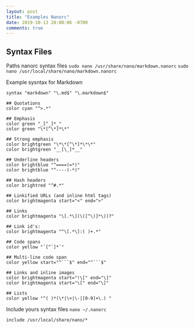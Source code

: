 ```yaml
---
layout: post
title: "Examples Nanorc"
date: 2019-10-13 20:00:06 -0700
comments: true
---
```


## Syntax Files

Paths nanorc syntax files
`sudo nano /usr/share/nano/markdown.nanorc`
`sudo nano /usr/local/share/nano/markdown.nanorc`

Example sysntax for Markdown
```
syntax "markdown" "\.md$" "\.markdown$"

## Quotations
color cyan "^>.*"

## Emphasis
color green "_[^_]*_"
color green "\*[^\*]*\*"

## Strong emphasis
color brightgreen "\*\*[^\*]*\*\*"
color brightgreen "__[\_]*__"

## Underline headers
color brightblue "^====(=*)"
color brightblue "^----(-*)"

## Hash headers
color brightred "^#.*"

## Linkified URLs (and inline html tags)
color brightmagenta start="<" end=">"

## Links
color brightmagenta "\[.*\](\([^\)]*\))?"

## Link id's:
color brightmagenta "^\[.*\]:( )+.*"

## Code spans
color yellow "`[^`]*`"

## Multi-line code span
color yellow start="^```$" end="^```$"

## Links and inline images
color brightmagenta start="!\[" end="\]"
color brightmagenta start="\[" end="\]"

## Lists
color yellow "^( )*(\*|\+|\-|[0-9]+\.) "

```

Include yours syntax files
`nano ~/.nanorc`
```
include /usr/local/share/nano/*   
```